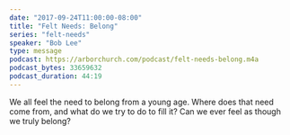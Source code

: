 ```yaml
---
date: "2017-09-24T11:00:00-08:00"
title: "Felt Needs: Belong"
series: "felt-needs"
speaker: "Bob Lee"
type: message
podcast: https://arborchurch.com/podcast/felt-needs-belong.m4a
podcast_bytes: 33659632
podcast_duration: 44:19
---
```


We all feel the need to belong from a young age. Where does that need come from, and what do we try to do to fill it? Can we ever feel as though we truly belong?
